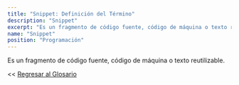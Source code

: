 ```yaml
---
title: "Snippet: Definición del Término"
description: "Snippet"
excerpt: "Es un fragmento de código fuente, código de máquina o texto reutilizable."
name: "Snippet"
position: "Programación"
---
```


Es un fragmento de código fuente, código de máquina o texto reutilizable.

<< [Regresar al Glosario](https://ciberninjas.com/glosario/ "Regresar a la Página Principal del Glosario")